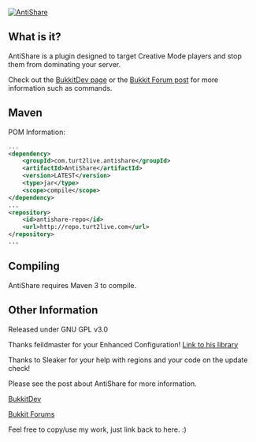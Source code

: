 [![AntiShare](http://home.turt2live.com/AntiShare-BukkitDev-Logo.png)](http://dev.bukkit.org/server-mods/antishare)

What is it?
-----------

AntiShare is a plugin designed to target Creative Mode players and stop them from dominating your server.

Check out the [BukkitDev page](http://dev.bukkit.org/server-mods/antishare) or the [Bukkit Forum post](http://forums.bukkit.org/threads/56523) for more information such as commands.

Maven
-----

POM Information:

```xml
...
<dependency>
    <groupId>com.turt2live.antishare</groupId>
    <artifactId>AntiShare</artifactId>
    <version>LATEST</version>
    <type>jar</type>
    <scope>compile</scope>
</dependency>
...
<repository>
	<id>antishare-repo</id>
	<url>http://repo.turt2live.com</url>
</repository>
...
```

Compiling
---------

AntiShare requires Maven 3 to compile.

Other Information
-----------------

Released under GNU GPL v3.0

Thanks feildmaster for your Enhanced Configuration! 
[Link to his library](https://github.com/feildmaster/Configuration-Library)

Thanks to Sleaker for your help with regions and your code on the update check!

Please see the post about AntiShare for more information.

[BukkitDev](http://dev.bukkit.org/server-mods/antishare)

[Bukkit Forums](http://forums.bukkit.org/threads/56523)

Feel free to copy/use my work, just link back to here. :)
